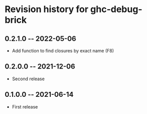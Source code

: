 # Revision history for ghc-debug-brick

## 0.2.1.0 -- 2022-05-06

* Add function to find closures by exact name (F8)

## 0.2.0.0 -- 2021-12-06

* Second release

## 0.1.0.0 -- 2021-06-14

* First release


